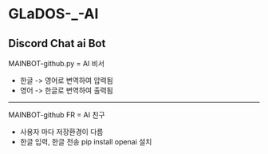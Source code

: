 # GLaDOS-_-AI
 Discord Chat ai Bot
------------------
MAINBOT-github.py = AI 비서
 - 한글 -> 영어로 변역하여 압력됨
 - 영어 -> 한글로 변역하여 출력됨
------------------
MAINBOT-github FR = AI 친구
 - 사용자 마다 저장환경이 다름
 - 한글 입력, 한글 전송
pip install openai 설치
